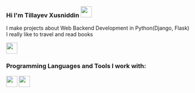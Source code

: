 ### Hi I'm Tillayev Xusniddin <img src="https://media.giphy.com/media/hvRJCLFzcasrR4ia7z/giphy.gif"    width="30px">

I make projects about Web Backend Development in Python(Django, Flask) <br/>
I really like to travel and read books

<a href="https://www.instagram.com/xusniddin13_04/"> 
<img src="https://freelogopng.com/images/all_img/1658586823instagram-logo-transparent.png" width="30px">
</a>

<br />

### Programming Languages and Tools I work with:

<a style="text-decoration:none" href="#"> 
<img src="https://cdn-icons-png.flaticon.com/512/5968/5968286.png" width="30px">
</a>
<a style="text-decoration:none" href="#"> 
<img src="https://cdn-icons-png.flaticon.com/128/5968/5968238.png" width="30px">
</a>









